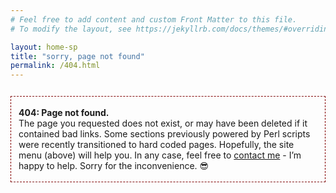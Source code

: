 ```yaml
---
# Feel free to add content and custom Front Matter to this file.
# To modify the layout, see https://jekyllrb.com/docs/themes/#overriding-theme-defaults

layout: home-sp
title: "sorry, page not found"
permalink: /404.html
---
```

<script>document.title="𝗯𝘂𝗹𝗹𝘁𝗼𝘄𝗻.𝟮𝟬𝟮𝟮 | 404 error"</script>

<div style="position:relative;top:12px;font-size:1em;border:1px dashed #820001;padding:3px 12px;">
<p>
<strong>404: Page not found.</strong><br>The page you requested does not exist, or may have been deleted if it contained bad links. Some sections previously powered by Perl scripts were recently transitioned to hard coded pages. Hopefully, the site menu (above) will help you. In any case, feel free to <a href="https://joejenett.com/contact/">contact me</a> - I’m happy to help. Sorry for the inconvenience. 😎	
</p>

</div>